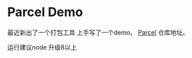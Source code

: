 # Parcel  Demo

最近新出了一个打包工具 上手写了一个demo。
[Parcel](https://github.com/parcel-bundler/parcel) 仓库地址。

运行建议node 升级8以上
